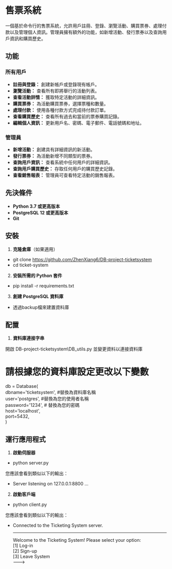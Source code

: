 # 售票系統

一個基於命令行的售票系統，允許用戶註冊、登錄、瀏覽活動、購買票券、處理付款以及管理個人資訊。管理員擁有額外的功能，如新增活動、發行票券以及查詢用戶資訊和購買歷史。

## 功能

### 所有用戶

- **註冊與登錄：** 創建新帳戶或登錄現有帳戶。
- **瀏覽活動：** 查看所有即將舉行的活動列表。
- **查看活動詳情：** 獲取特定活動的詳細資訊。
- **購買票券：** 為活動購買票券，選擇票種和數量。
- **處理付款：** 使用各種付款方式完成待付款訂單。
- **查看購買歷史：** 查看所有過去和當前的票券購買記錄。
- **編輯個人資訊：** 更新用戶名、密碼、電子郵件、電話號碼和地址。

### 管理員

- **新增活動：** 創建具有詳細資訊的新活動。
- **發行票券：** 為活動新增不同類型的票券。
- **查詢用戶資訊：** 查看系統中任何用戶的詳細資訊。
- **查詢用戶購買歷史：** 存取任何用戶的購買歷史記錄。
- **查看銷售報表：** 管理員可查看特定活動的銷售報表。

## 先決條件

- **Python 3.7 或更高版本**
- **PostgreSQL 12 或更高版本**
- **Git**

## 安裝

1. **克隆倉庫**（如果適用）

- git clone https://github.com/ZhenXiang6/DB-project-ticketsystem
- cd ticket-system

2. **安裝所需的 Python 套件**

- pip install -r requirements.txt

3. **創建 PostgreSQL 資料庫**

- 透過backup檔來建置資料庫

## 配置

1. **資料庫連接字串**

開啟 DB-project-ticketsystem\DB_utils.py 並變更資料以連接資料庫

# 請根據您的資料庫設定更改以下變數
db = Database(    
    dbname='ticketsystem',  #替換為資料庫名稱  
    user='postgres',  #替換為您的使用者名稱  
    password='1234',  # 替換為您的密碼  
    host='localhost',   
    port=5432,  
)

## 運行應用程式

1. **啟動伺服器**

- python server.py

您應該會看到類似以下的輸出：
- Server listening on 127.0.0.1:8800 ...

2. **啟動客戶端**

- python client.py
    
您應該會看到類似以下的輸出：
- Connected to the Ticketing System server.

   ----------------------------------------  
   Welcome to the Ticketing System! Please select your option:  
   [1] Log-in  
   [2] Sign-up  
   [3] Leave System  
   --->



